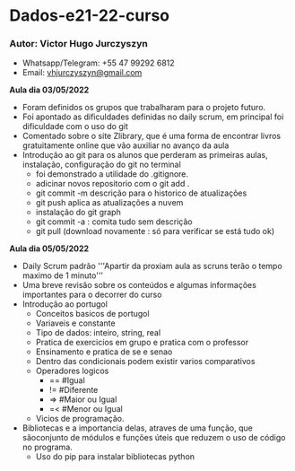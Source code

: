 # Dados-e21-22-curso
### Autor: Victor Hugo Jurczyszyn
- Whatsapp/Telegram: +55 47 99292 6812
- Email: vhjurczyszyn@gmail.com 

**Aula dia 03/05/2022**
- Foram definidos os grupos que trabalharam para o projeto futuro.
- Foi apontado as dificuldades definidas no daily scrum, em principal foi dificuldade com o uso do git
- Comentado sobre o site Zlibrary, que é uma forma de encontrar livros gratuitamente online que vão auxiliar no
  avanço da aula
- Introdução ao git para os alunos que perderam as primeiras aulas, instalação, configuração do git no terminal
    - foi demonstrado a utilidade do .gitignore.
    - adicinar novos repositorio com o git add .
    - git commit -m descrição para o historico de atualizações
    - git push aplica as atualizações a nuvem
    - instalação do git graph 
    - git commit -a : comita tudo sem descrição
    - git pull (download novamente : só para verificar se está tudo ok)
 
 **Aula dia 05/05/2022**

- Daily Scrum padrão 
'''Apartir da proxiam aula as scruns terão o tempo maximo de 1 minuto'''
- Uma breve revisão sobre os conteúdos e algumas informações importantes para o decorrer do curso
- Introdução ao portugol
  - Conceitos basicos de portugol
  - Variaveis e constante
  - Tipo de dados: inteiro, string, real
  - Pratica de exercicios em grupo e pratica com o professor
  - Ensinamento e pratica de se e senao
  - Dentro das condicionais podem existir varios comparativos
  - Operadores logicos 
    - == #Igual
    - != #Diferente
    - => #Maior ou Igual
    - =< #Menor ou Igual
  - Vicios de programação.
- Bibliotecas e a importancia delas, atraves de uma função, que sãoconjunto de módulos e funções úteis que reduzem o uso de código no programa. 
  - Uso do pip para instalar bibliotecas python 
  
  
 
    
